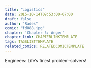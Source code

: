 ```yaml
---
title: "Logistics"
date: 2015-10-14T09:53:00-07:00
draft: false
author: "Rades"
comic: "fd088.jpg"
chapter: 'Chapter 6: Anger'
chapter_link: CHAPTERLINKTEMPLATE
tags: TAGSLISTTEMPLATE
related_comics: RELATEDCOMICTEMPLATE
---
```


Engineers: Life’s finest problem-solvers!


